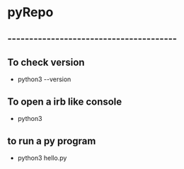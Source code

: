 # pyRepo
## ---------------------------------------
## To check version
* python3 --version

## To open a irb like console
* python3
 
## to run a py program
* python3 hello.py
